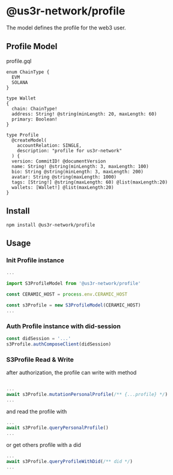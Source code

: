 # @us3r-network/profile

The model defines the profile for the web3 user.

## Profile Model

profile.gql

```gql
enum ChainType {
  EVM
  SOLANA
}

type Wallet
{
  chain: ChainType!
  address: String! @string(minLength: 20, maxLength: 60)
  primary: Boolean!
}

type Profile
  @createModel(
    accountRelation: SINGLE,
    description: "profile for us3r-network"
  ) {
  version: CommitID! @documentVersion
  name: String! @string(minLength: 3, maxLength: 100)
  bio: String @string(minLength: 3, maxLength: 200)
  avatar: String @string(maxLength: 1000)
  tags: [String!] @string(maxLength: 60) @list(maxLength:20)
  wallets: [Wallet!] @list(maxLength:20)
}
```


## Install

```
npm install @us3r-network/profile
```

## Usage

### Init Profile instance

```ts
...

import S3ProfileModel from '@us3r-network/profile'

const CERAMIC_HOST = process.env.CERAMIC_HOST

const s3Profile = new S3ProfileModel(CERAMIC_HOST)
...

```

### Auth Profile instance with did-session

```ts
const didSession = '...'
s3Profile.authComposeClient(didSession)

```

### S3Profile Read & Write

after authorization, the profile can write with method

```ts

...
await s3Profile.mutationPersonalProfile(/** {...profile} */)
...

```

and read the profile with

```ts
...
await s3Profile.queryPersonalProfile()
...
```

or get others profile with a did

```ts
...
await s3Profile.queryProfileWithDid(/** did */)
...
```

